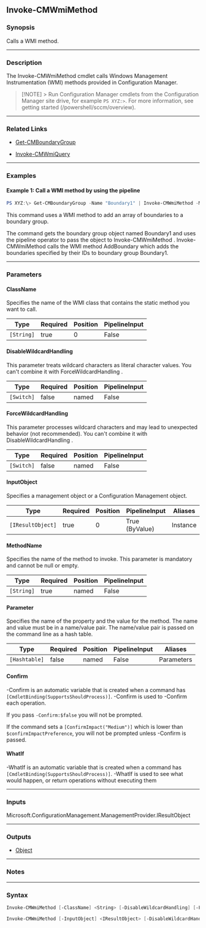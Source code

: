 Invoke-CMWmiMethod
------------------




### Synopsis
Calls a WMI method.



---


### Description

The Invoke-CMWmiMethod cmdlet calls Windows Management Instrumentation (WMI) methods provided in Configuration Manager.



> [!NOTE] > Run Configuration Manager cmdlets from the Configuration Manager site drive, for example `PS XYZ:>`. For more information, see getting started (/powershell/sccm/overview).



---


### Related Links
* [Get-CMBoundaryGroup](Get-CMBoundaryGroup)



* [Invoke-CMWmiQuery](Invoke-CMWmiQuery)





---


### Examples
#### Example 1: Call a WMI method by using the pipeline
```PowerShell
PS XYZ:\> Get-CMBoundaryGroup -Name "Boundary1" | Invoke-CMWmiMethod -MethodName "AddBoundary" -Parameter @{BoundaryId = 16777217,16777218}
```
This command uses a WMI method to add an array of boundaries to a boundary group.


The command gets the boundary group object named Boundary1 and uses the pipeline operator to pass the object to Invoke-CMWmiMethod . Invoke-CMWmiMethod calls the WMI method AddBoundary which adds the boundaries specified by their IDs to boundary group Boundary1.


---


### Parameters
#### **ClassName**

Specifies the name of the WMI class that contains the static method you want to call.






|Type      |Required|Position|PipelineInput|
|----------|--------|--------|-------------|
|`[String]`|true    |0       |False        |



#### **DisableWildcardHandling**

This parameter treats wildcard characters as literal character values. You can't combine it with ForceWildcardHandling .






|Type      |Required|Position|PipelineInput|
|----------|--------|--------|-------------|
|`[Switch]`|false   |named   |False        |



#### **ForceWildcardHandling**

This parameter processes wildcard characters and may lead to unexpected behavior (not recommended). You can't combine it with DisableWildcardHandling .






|Type      |Required|Position|PipelineInput|
|----------|--------|--------|-------------|
|`[Switch]`|false   |named   |False        |



#### **InputObject**

Specifies a management object or a Configuration Management object.






|Type             |Required|Position|PipelineInput |Aliases |
|-----------------|--------|--------|--------------|--------|
|`[IResultObject]`|true    |0       |True (ByValue)|Instance|



#### **MethodName**

Specifies the name of the method to invoke. This parameter is mandatory and cannot be null or empty.






|Type      |Required|Position|PipelineInput|
|----------|--------|--------|-------------|
|`[String]`|true    |named   |False        |



#### **Parameter**

Specifies the name of the property and the value for the method. The name and value must be in a name/value pair. The name/value pair is passed on the command line as a hash table.






|Type         |Required|Position|PipelineInput|Aliases   |
|-------------|--------|--------|-------------|----------|
|`[Hashtable]`|false   |named   |False        |Parameters|



#### **Confirm**
-Confirm is an automatic variable that is created when a command has ```[CmdletBinding(SupportsShouldProcess)]```.
-Confirm is used to -Confirm each operation.

If you pass ```-Confirm:$false``` you will not be prompted.


If the command sets a ```[ConfirmImpact("Medium")]``` which is lower than ```$confirmImpactPreference```, you will not be prompted unless -Confirm is passed.

#### **WhatIf**
-WhatIf is an automatic variable that is created when a command has ```[CmdletBinding(SupportsShouldProcess)]```.
-WhatIf is used to see what would happen, or return operations without executing them


---


### Inputs
Microsoft.ConfigurationManagement.ManagementProvider.IResultObject





---


### Outputs
* [Object](https://learn.microsoft.com/en-us/dotnet/api/System.Object)






---


### Notes




---


### Syntax
```PowerShell
Invoke-CMWmiMethod [-ClassName] <String> [-DisableWildcardHandling] [-ForceWildcardHandling] -MethodName <String> [-Parameter <Hashtable>] [-Confirm] [-WhatIf] [<CommonParameters>]
```
```PowerShell
Invoke-CMWmiMethod [-InputObject] <IResultObject> [-DisableWildcardHandling] [-ForceWildcardHandling] -MethodName <String> [-Parameter <Hashtable>] [-Confirm] [-WhatIf] [<CommonParameters>]
```
